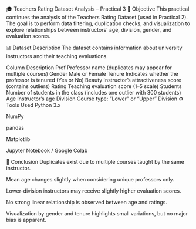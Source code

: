 🎓 Teachers Rating Dataset Analysis – Practical 3 🧭 Objective This practical continues the analysis of the Teachers Rating Dataset (used in Practical 2). The goal is to perform data filtering, duplication checks, and visualization to explore relationships between instructors’ age, division, gender, and evaluation scores.

📊 Dataset Description The dataset contains information about university instructors and their teaching evaluations.

Column Description Prof Professor name (duplicates may appear for multiple courses) Gender Male or Female Tenure Indicates whether the professor is tenured (Yes or No) Beauty Instructor’s attractiveness score (contains outliers) Rating Teaching evaluation score (1–5 scale) Students Number of students in the class (includes one outlier with 300 students) Age Instructor’s age Division Course type: “Lower” or “Upper” Division ⚙ Tools Used Python 3.x

NumPy

pandas

Matplotlib

Jupyter Notebook / Google Colab

🧾 Conclusion Duplicates exist due to multiple courses taught by the same instructor.

Mean age changes slightly when considering unique professors only.

Lower-division instructors may receive slightly higher evaluation scores.

No strong linear relationship is observed between age and ratings.

Visualization by gender and tenure highlights small variations, but no major bias is apparent.
